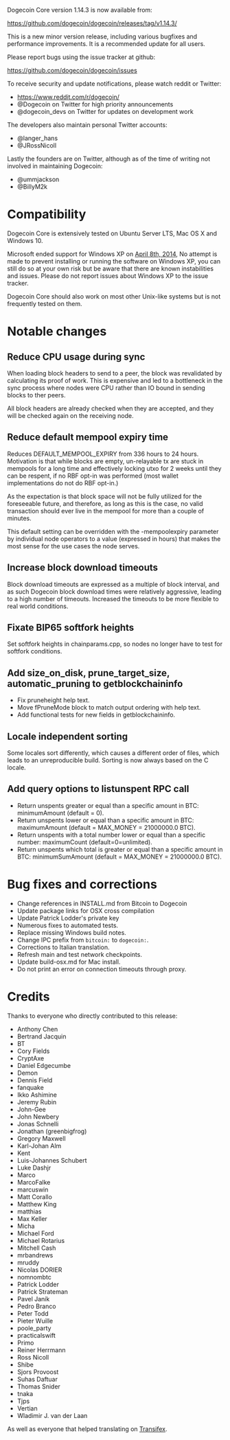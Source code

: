 Dogecoin Core version 1.14.3 is now available from:

  <https://github.com/dogecoin/dogecoin/releases/tag/v1.14.3/>

This is a new minor version release, including various bugfixes and performance improvements. It is a recommended
update for all users.

Please report bugs using the issue tracker at github:

  <https://github.com/dogecoin/dogecoin/issues>

To receive security and update notifications, please watch reddit or Twitter:

  * https://www.reddit.com/r/dogecoin/
  * @Dogecoin on Twitter for high priority announcements
  * @dogecoin\_devs on Twitter for updates on development work

The developers also maintain personal Twitter accounts:

  * @langer\_hans
  * @JRossNicoll

Lastly the founders are on Twitter, although as of the time of writing not involved in
maintaining Dogecoin:

  * @ummjackson
  * @BillyM2k

Compatibility
==============

Dogecoin Core is extensively tested on Ubuntu Server LTS, Mac OS X and Windows 10.

Microsoft ended support for Windows XP on [April 8th, 2014](https://www.microsoft.com/en-us/WindowsForBusiness/end-of-xp-support),
No attempt is made to prevent installing or running the software on Windows XP, you
can still do so at your own risk but be aware that there are known instabilities and issues.
Please do not report issues about Windows XP to the issue tracker.

Dogecoin Core should also work on most other Unix-like systems but is not
frequently tested on them.

Notable changes
===============

Reduce CPU usage during sync
----------------------------

When loading block headers to send to a peer, the block was revalidated by calculating its proof of work. This is expensive and led to a bottleneck in the sync process where nodes were CPU rather than IO bound in sending blocks to ther peers.

All block headers are already checked when they are accepted, and they will be checked again on the receiving node.

Reduce default mempool expiry time
----------------------------------

Reduces DEFAULT_MEMPOOL_EXPIRY from 336 hours to 24 hours. Motivation is that while blocks are empty, un-relayable tx are stuck in mempools for a long time and effectively locking utxo for 2 weeks until they can be respent, if no RBF opt-in was performed (most wallet implementations do not do RBF opt-in.)

As the expectation is that block space will not be fully utilized for the foreseeable future, and therefore, as long as this is the case, no valid transaction should ever live in the mempool for more than a couple of minutes.

This default setting can be overridden with the -mempoolexpiry parameter by individual node operators to a value (expressed in hours) that makes the most sense for the use cases the node serves.

Increase block download timeouts
--------------------------------

Block download timeouts are expressed as a multiple of block interval, and as such Dogecoin block download times were relatively aggressive, leading to a high number of timeouts. Increased the timeouts to be more flexible to real world conditions.

Fixate BIP65 softfork heights
-----------------------------
    
Set softfork heights in chainparams.cpp, so nodes no longer have to test for softfork conditions.

Add size_on_disk, prune_target_size, automatic_pruning to getblockchaininfo
---------------------------------------------------------------------------

* Fix pruneheight help text.
* Move fPruneMode block to match output ordering with help text.
* Add functional tests for new fields in getblockchaininfo.

Locale independent sorting
--------------------------
    
Some locales sort differently, which causes a different order of files, which leads to an unreproducible build.  Sorting is now always based on the C locale.

Add query options to listunspent RPC call
-----------------------------------------

* Return unspents greater or equal than a specific amount in BTC: minimumAmount (default = 0).
* Return unspents lower or equal than a specific amount in BTC: maximumAmount (default = MAX_MONEY = 21000000.0 BTC).
* Return unspents with a total number lower or equal than a specific number: maximumCount (default=0=unlimited).
* Return unspents which total is greater or equal than a specific amount in BTC: minimumSumAmount (default = MAX_MONEY = 21000000.0 BTC).

Bug fixes and corrections
=========================

* Change references in INSTALL.md from Bitcoin to Dogecoin
* Update package links for OSX cross compilation
* Update Patrick Lodder's private key
* Numerous fixes to automated tests.
* Replace missing Windows build notes.
* Change IPC prefix from `bitcoin:` to `dogecoin:`.
* Corrections to Italian translation.
* Refresh main and test network checkpoints.
* Update build-osx.md for Mac install.
* Do not print an error on connection timeouts through proxy.

Credits
=======

Thanks to everyone who directly contributed to this release:

- Anthony Chen
- Bertrand Jacquin
- BT
- Cory Fields
- CryptAxe
- Daniel Edgecumbe
- Demon
- Dennis Field
- fanquake
- Ikko Ashimine
- Jeremy Rubin
- John-Gee
- John Newbery
- Jonas Schnelli
- Jonathan (greenbigfrog)
- Gregory Maxwell
- Karl-Johan Alm
- Kent
- Luis-Johannes Schubert
- Luke Dashjr
- Marco
- MarcoFalke
- marcuswin
- Matt Corallo
- Matthew King
- matthias
- Max Keller
- Micha
- Michael Ford
- Michael Rotarius
- Mitchell Cash
- mrbandrews
- mruddy
- Nicolas DORIER
- nomnombtc
- Patrick Lodder
- Patrick Strateman
- Pavel Janík
- Pedro Branco
- Peter Todd
- Pieter Wuille
- poole\_party
- practicalswift
- Primo
- Reiner Herrmann
- Ross Nicoll
- Shibe
- Sjors Provoost
- Suhas Daftuar
- Thomas Snider
- tnaka
- Tjps
- Vertian
- Wladimir J. van der Laan

As well as everyone that helped translating on [Transifex](https://www.transifex.com/projects/p/bitcoin/).

